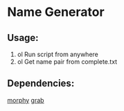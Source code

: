 # Name Generator

## Usage:
1. ol Run script from anywhere
2. ol Get name pair from complete.txt

## Dependencies:
[morphy]
[grab]


[morphy]:https://pythonhosted.org/pymorphy/intro.html
[grab]:http://grablib.org/ru